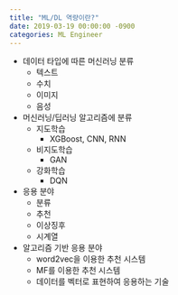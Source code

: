 ```yaml
---
title: "ML/DL 역량이란?"
date: 2019-03-19 00:00:00 -0900
categories: ML Engineer
---
```


* 데이터 타입에 따른 머신러닝 분류
  * 텍스트 
  * 수치
  * 이미지
  * 음성
* 머신러닝/딥러닝 알고리즘에 분류
  * 지도학습
    * XGBoost, CNN, RNN
  * 비지도학습
    * GAN
  * 강화학습
    * DQN    
* 응용 분야
  * 분류
  * 추천
  * 이상징후
  * 시계열
* 알고리즘 기반 응용 분야
  * word2vec을 이용한 추천 시스템
  * MF를 이용한 추천 시스템
  * 데이터를 벡터로 표현하여 응용하는 기술


